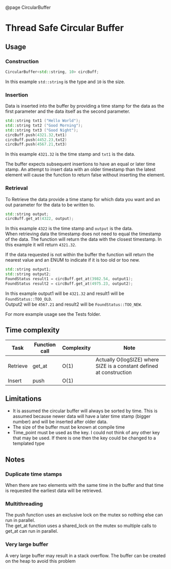 @page CircularBuffer
# Thread Safe Circular Buffer
## Usage

### Construction
```C++
CircularBuffer<std::string, 10> circBuff;
```
In this example `std::string` is the type and `10` is the size.

### Insertion
Data is inserted into the buffer by providing a time stamp for the data as the first parameter and the data itself as the second parameter.
```C++
std::string txt1 ("Hello World");
std::string txt2 ("Good Morning");
std::string txt3 ("Good Night");
circBuff.push(4321.32,txt1)
circBuff.push(4452.23,txt2)
circBuff.push(4567.21,txt3)
```
In this example `4321.32` is the time stamp and `txt1` is the data.

The buffer expects subsequent insertions to have an equal or later time stamp. An attempt to insert data with an older timestamp than the latest element will cause the function to return false without inserting the element.

### Retrieval 
To Retrieve the data provide a time stamp for which data you want and an out parameter for the data to be written to.
```C++
std::string output;
circBuff.get_at(4322, output);
```
In this example `4322` is the time stamp and `output` is the data.  
When retrieving data the timestamp does not need to equal the timestamp of the data. The function will return the data with the closest timestamp.
In this example it will return `4321.32`.

If the data requested is not within the buffer the function will return the nearest value and an ENUM to indicate if it is too old or too new.
```C++
std::string output1;
std::string output2;
FoundStatus result1 = circBuff.get_at(3982.54, output1);
FoundStatus result2 = circBuff.get_at(4975.23, output2);
```
In this example output1 will be `4321.32` and result1 will be `FoundStatus::TOO_OLD`.   
Output2 will be `4567.21` and result2 will be `FoundStatus::TOO_NEW`.   


For more example usage see the Tests folder.
	
## Time complexity
	
|Task	  |Function	call  |Complexity  |Note																   |
|---------|---------------|------------|-----------------------------------------------------------------------|
|Retrieve |	get_at	      | O(1) 	   |Actually O(logSIZE) where SIZE is a constant defined at construction   |
|Insert	  |	push     | O(1)       |						   											   |
			
## Limitations
* It is assumed the circular buffer will always be sorted by time. This is assumed because newer data will have a later time stamp (bigger number) and will be inserted after older data.  
* The size of the buffer must be known at compile time 
* Time_point must be used as the key. I could not think of any other key that may be used. If there is one then the key could be changed to a templated type
 
## Notes

### Duplicate time stamps
When there are two elements with the same time in the buffer and that time is requested the earliest data will be retrieved.  

### Multithreading
The push function uses an exclusive lock on the mutex so nothing else can run in parallel.  
The get_at function uses a shared_lock on the mutex so multiple calls to get_at can run in parallel. 

### Very large buffer
A very large buffer may result in a stack overflow. The buffer can be created on the heap to avoid this problem
 
